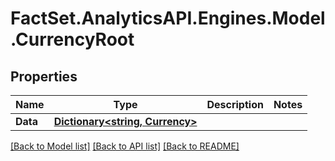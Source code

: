 # FactSet.AnalyticsAPI.Engines.Model.CurrencyRoot

## Properties

Name | Type | Description | Notes
------------ | ------------- | ------------- | -------------
**Data** | [**Dictionary&lt;string, Currency&gt;**](Currency.md) |  | 

[[Back to Model list]](../README.md#documentation-for-models) [[Back to API list]](../README.md#documentation-for-api-endpoints) [[Back to README]](../README.md)

